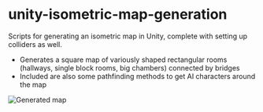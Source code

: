 # unity-isometric-map-generation
Scripts for generating an isometric map in Unity, complete with setting up colliders as well.

- Generates a square map of variously shaped rectangular rooms (hallways, single block rooms, big chambers) connected by bridges
- Included are also some pathfinding methods to get AI characters around the map

![Generated map](Screenshots/mapgenscr?raw=true "Title")
